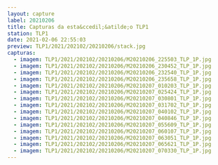 ```yaml
---
layout: capture
label: 20210206
title: Capturas da esta&ccedil;&atilde;o TLP1
station: TLP1
date: 2021-02-06 22:55:03
preview: TLP1/2021/202102/20210206/stack.jpg
capturas:
  - imagem: TLP1/2021/202102/20210206/M20210206_225503_TLP_1P.jpg
  - imagem: TLP1/2021/202102/20210206/M20210206_230452_TLP_1P.jpg
  - imagem: TLP1/2021/202102/20210206/M20210206_232540_TLP_1P.jpg
  - imagem: TLP1/2021/202102/20210206/M20210206_235658_TLP_1P.jpg
  - imagem: TLP1/2021/202102/20210206/M20210207_010203_TLP_1P.jpg
  - imagem: TLP1/2021/202102/20210206/M20210207_025424_TLP_1P.jpg
  - imagem: TLP1/2021/202102/20210206/M20210207_030801_TLP_1P.jpg
  - imagem: TLP1/2021/202102/20210206/M20210207_031702_TLP_1P.jpg
  - imagem: TLP1/2021/202102/20210206/M20210207_040102_TLP_1P.jpg
  - imagem: TLP1/2021/202102/20210206/M20210207_040846_TLP_1P.jpg
  - imagem: TLP1/2021/202102/20210206/M20210207_055609_TLP_1P.jpg
  - imagem: TLP1/2021/202102/20210206/M20210207_060107_TLP_1P.jpg
  - imagem: TLP1/2021/202102/20210206/M20210207_063051_TLP_1P.jpg
  - imagem: TLP1/2021/202102/20210206/M20210207_065621_TLP_1P.jpg
  - imagem: TLP1/2021/202102/20210206/M20210207_070330_TLP_1P.jpg
---
```

